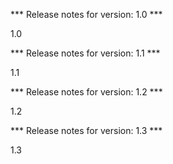 

*** Release notes for version: 1.0 ***

1.0

*** Release notes for version: 1.1 ***

1.1

*** Release notes for version: 1.2 ***

1.2

*** Release notes for version: 1.3 ***

1.3